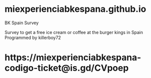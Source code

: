 # miexperienciabkespana.github.io
BK Spain Survey 

Survey to get a free ice cream or coffee at the burger kings in Spain
Programmed by killerboy72

<h1> https://miexperienciabkespana-codigo-ticket@is.gd/CVpoep </h1>
